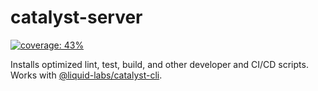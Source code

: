 # catalyst-server
[![coverage: 43%](./readme-assets/coverage.svg)](https://google.com)

Installs optimized lint, test, build, and other developer and CI/CD scripts. Works with [@liquid-labs/catalyst-cli](https://github.com/liquid-labs/catalyst-cli).